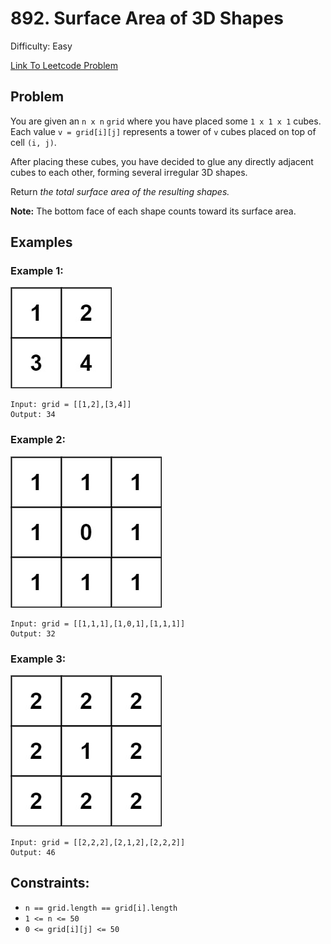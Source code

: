 # 892. Surface Area of 3D Shapes
Difficulty: Easy

[Link To Leetcode Problem](https://leetcode.com/problems/surface-area-of-3d-shapes/)

## Problem
You are given an `n x n` `grid` where you have placed some `1 x 1 x 1` cubes. Each value `v = grid[i][j]` represents a tower of `v` cubes placed on top of cell `(i, j)`.

After placing these cubes, you have decided to glue any directly adjacent cubes to each other, forming several irregular 3D shapes.

Return *the total surface area of the resulting shapes.*

**Note:** The bottom face of each shape counts toward its surface area.

## Examples
### Example 1:
![example1](./example1.jpg)
```
Input: grid = [[1,2],[3,4]]
Output: 34
```
### Example 2:
![example2](./example2.jpg)
```
Input: grid = [[1,1,1],[1,0,1],[1,1,1]]
Output: 32
```
### Example 3:
![example3](./example3.jpg)
```
Input: grid = [[2,2,2],[2,1,2],[2,2,2]]
Output: 46
```

## Constraints:
- `n == grid.length == grid[i].length`
- `1 <= n <= 50`
- `0 <= grid[i][j] <= 50`